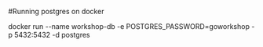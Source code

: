 #Running postgres on docker

docker run --name workshop-db -e POSTGRES_PASSWORD=goworkshop -p 5432:5432 -d postgres